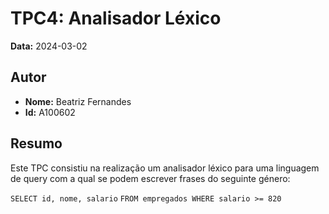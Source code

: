 # TPC4: Analisador Léxico

**Data:** 2024-03-02

## Autor

- **Nome:** Beatriz Fernandes
- **Id:** A100602

## Resumo

Este TPC consistiu na realização um analisador léxico para uma linguagem de query com a qual se podem escrever frases do seguinte género:

`SELECT id, nome, salario`
`FROM empregados WHERE salario >= 820`
